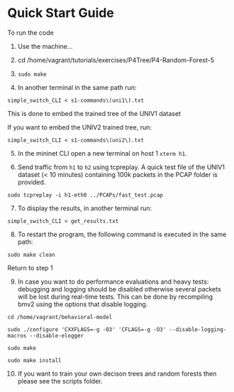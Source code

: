 # Quick Start Guide

To run the code
1. Use the machine...

2. cd /home/vagrant/tutorials/exercises/P4Tree/P4-Random-Forest-5

3. `sudo make`

4.  In another terminal in the same path run:

`simple_switch_CLI < s1-commands\(uni1\).txt` 

This is done to embed the trained tree of the UNIV1 dataset

If you want to embed the UNIV2 trained tree, run:

`simple_switch_CLI < s1-commands\(uni2\).txt` 

5. In the mininet CLI open a new terminal on host 1 `xterm h1`.

6. Send traffic from `h1` to `h2` using tcpreplay. A quick test file of the UNIV1 dataset (< 10 minutes) containing 100k packets in the PCAP folder is provided. 

`sudo tcpreplay -i h1-eth0 ../PCAPs/fast_test.pcap`

7. To display the results, in another terminal run:

`simple_switch_CLI < get_results.txt`

8. To restart the program, the following command is executed in the same path:

`sudo make clean`

Return to step 1

9. In case you want to do performance evaluations and heavy tests: debugging and logging should be disabled otherwise several packets will be lost during real-time tests. This can be done by recompiling bmv2 using the options that disable logging.

`cd /home/vagrant/behavioral-model`

`sudo ./configure 'CXXFLAGS=-g -O3' 'CFLAGS=-g -O3' --disable-logging-macros --disable-elogger`

`sudo make`

`sudo make install`

10. If you want to train your own decison trees and random forests then please see the scripts folder.
